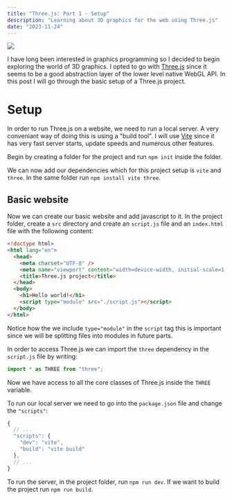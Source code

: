 ```yaml
---
title: "Three.js: Part 1 - Setup"
description: "Learning about 3D graphics for the web using Three.js"
date: "2023-11-24"
---
```


![](/media/threejslogo.png)

I have long been interested in graphics programming so I decided to begin exploring the world of 3D graphics.
I opted to go with [Three.js](https://threejs.org/) since it seems to be a good abstraction layer of the
lower level native WebGL API. In this post I will go through the basic setup of a Three.js project.

# Setup

In order to run Three.js on a website, we need to run a local server. A very conveniant way of doing
this is using a "build tool". I will use [Vite](https://vitejs.dev/) since it has very fast server starts,
update speeds and numerous other features.

Begin by creating a folder for the project and run `npm init` inside the folder.

We can now add our dependencies which for this project setup is `vite` and `three`.
In the same folder run `npm install vite three`.

## Basic website

Now we can create our basic website and add javascript to it.
In the project folder, create a `src` directory and create an `script.js` file and an `index.html` file with the following content:

```html
<!doctype html>
<html lang="en">
  <head>
    <meta charset="UTF-8" />
    <meta name="viewport" content="width=device-width, initial-scale=1.0" />
    <title>Three.js project</title>
  </head>
  <body>
    <h1>Hello world!</h1>
    <script type="module" src="./script.js"></script>
  </body>
</html>
```

Notice how the we include `type="module"` in the `script` tag this is important since we will be splitting
files into modules in future parts.

In order to access Three.js we can import the `three` dependency in the `script.js` file by writing:

```js
import * as THREE from "three";
```

Now we have access to all the core classes of Three.js inside the `THREE` variable.

To run our local server we need to go into the `package.json` file and change the `"scripts"`:

```js
{
  // ...
  "scripts": {
    "dev": "vite",
    "build": "vite build"
  },
  // ...
}
```

To run the server, in the project folder, run `npm run dev`. If we want to build the project run `npm run build`.
